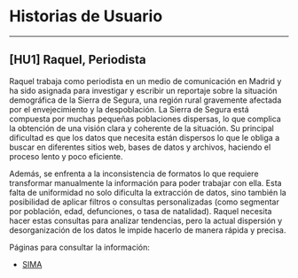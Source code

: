 # Historias de Usuario


---

## [HU1] Raquel, Periodista

Raquel trabaja como periodista en un medio de comunicación en Madrid y ha sido asignada para investigar y escribir un reportaje sobre la situación demográfica de la Sierra de Segura, una región rural gravemente afectada por el envejecimiento y la despoblación. La Sierra de Segura está compuesta por muchas pequeñas poblaciones dispersas, lo que complica la obtención de una visión clara y coherente de la situación. Su principal dificultad es que los datos que necesita están dispersos lo que le obliga a buscar en diferentes sitios web, bases de datos y archivos, haciendo el proceso lento y poco eficiente.

Además, se enfrenta a la inconsistencia de formatos lo que requiere transformar manualmente la información para poder trabajar con ella. Esta falta de uniformidad no solo dificulta la extracción de datos, sino también la posibilidad de aplicar filtros o consultas personalizadas (como segmentar por población, edad, defunciones, o tasa de natalidad). Raquel necesita hacer estas consultas para analizar tendencias, pero la actual dispersión y desorganización de los datos le impide hacerlo de manera rápida y precisa.

Páginas para consultar la información: 

- [SIMA](https://www.juntadeandalucia.es/institutodeestadisticaycartografia/sima/ficha.htm?mun=23065)


	
	

